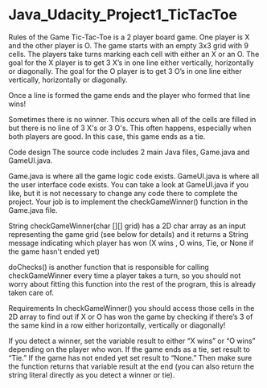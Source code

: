 # Java_Udacity_Project1_TicTacToe
Rules of the Game
Tic-Tac-Toe is a 2 player board game. One player is X and the other player is O. The game starts with an empty 3x3 grid with 9 cells. The players take turns marking each cell with either an X or an O. The goal for the X player is to get 3 X’s in one line either vertically, horizontally or diagonally. The goal for the O player is to get 3 O’s in one line either vertically, horizontally or diagonally.

Once a line is formed the game ends and the player who formed that line wins!

Sometimes there is no winner. This occurs when all of the cells are filled in but there is no line of 3 X's or 3 O's. This often happens, especially when both players are good. In this case, this game ends as a tie.

Code design
The source code includes 2 main Java files, Game.java and GameUI.java.

Game.java is where all the game logic code exists.
GameUI.java is where all the user interface code exists. You can take a look at GameUI.java if you like, but it is not necessary to change any code there to complete the project.
Your job is to implement the checkGameWinner() function in the Game.java file.

String checkGameWinner(char [][] grid) has a 2D char array as an input representing the game grid (see below for details) and it returns a String message indicating which player has won (X wins , O wins, Tie, or None if the game hasn't ended yet)

doChecks() is another function that is responsible for calling checkGameWinner every time a player takes a turn, so you should not worry about fitting this function into the rest of the program, this is already taken care of.

Requirements
In checkGameWinner() you should access those cells in the 2D array to find out if X or O has won the game by checking if there’s 3 of the same kind in a row either horizontally, vertically or diagonally!

If you detect a winner, set the variable result to either “X wins” or “O wins” depending on the player who won.
If the game ends as a tie, set result to “Tie.”
If the game has not ended yet set result to “None.”
Then make sure the function returns that variable result at the end (you can also return the string literal directly as you detect a winner or tie).
